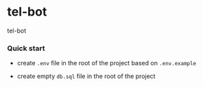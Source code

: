 # tel-bot
tel-bot



### Quick start 

- create `.env` file in the root of the project based on `.env.example`

- create empty `db.sql` file in the root of the project
